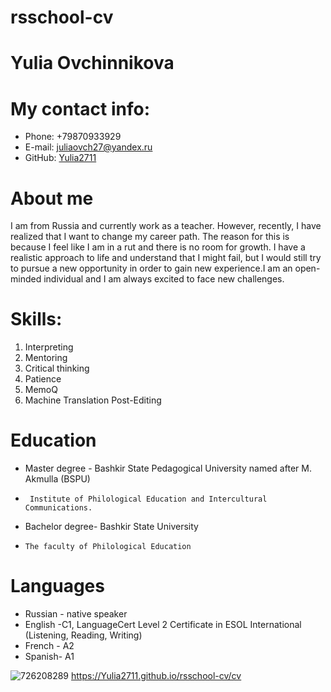 # rsschool-cv
# Yulia Ovchinnikova
# My contact info:
* Phone: +79870933929
* E-mail: juliaovch27@yandex.ru
* GitHub: [Yulia2711](https://github.com/)
# About me
I am from Russia and currently work as a teacher. However, recently, I have realized that I want to change my career path. The reason for this is because I feel like I am in a rut and there is no room for growth. I have a realistic approach to life and understand that I might fail, but I would still try to pursue a new opportunity in order to gain new experience.I am an open-minded individual and I am always excited to face new challenges.
# Skills:
1. Interpreting
2. Mentoring  
3. Critical thinking
4. Patience
5. MemoQ
6. Machine Translation Post-Editing
# Education
* Master degree - Bashkir State Pedagogical University named after M. Akmulla (BSPU)
*      Institute of Philological Education and Intercultural Communications.
* Bachelor degree- Bashkir State University
*     The faculty of Philological Education
# Languages
* Russian - native speaker
* English -C1, LanguageCert Level 2 Certificate in ESOL International (Listening, Reading, Writing)
* French - A2
* Spanish- A1
  
![726208289](https://github.com/user-attachments/assets/cc5f488b-9099-4968-88a8-b2a7315eb574)
https://Yulia2711.github.io/rsschool-cv/cv
